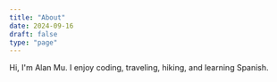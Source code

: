 ```yaml
---
title: "About"
date: 2024-09-16
draft: false
type: "page"
---
```


Hi, I'm Alan Mu. I enjoy coding, traveling, hiking, and learning Spanish.
